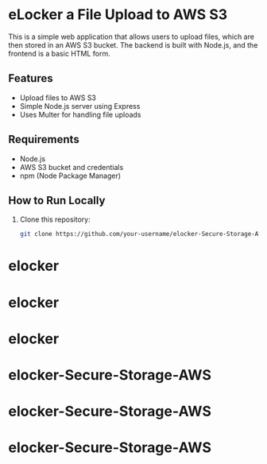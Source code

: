 #  eLocker a File Upload to AWS S3

This is a simple web application that allows users to upload files, which are then stored in an AWS S3 bucket. The backend is built with Node.js, and the frontend is a basic HTML form.

## Features
- Upload files to AWS S3
- Simple Node.js server using Express
- Uses Multer for handling file uploads

## Requirements
- Node.js
- AWS S3 bucket and credentials
- npm (Node Package Manager)

## How to Run Locally
1. Clone this repository:
   ```bash
   git clone https://github.com/your-username/elocker-Secure-Storage-AWS.git
# elocker
# elocker
# elocker
# elocker-Secure-Storage-AWS
# elocker-Secure-Storage-AWS
# elocker-Secure-Storage-AWS

